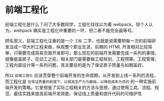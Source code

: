 # 前端工程化

前端工程化是什么？问了大多数同学，工程化往往以为着 webpack。但个人认为，webpack 确实是工程化中重要的一环，但二者不能完全画等号。

顾名思义，前端工程化注重的是一个 `工程` 二字，也就是说需要把每一次的前端研发当成一项大的工程来做，纵观整个职业生涯，前期的 HTML 开发相对比较简单，只需要完成简易页面开发即可，那么现在的前端开发需要完成一系列的事情，就像是盖房子，在动工之前，相关部门是需要做工程规划、工程预算、工程管理、工程内部设计等一系列问题，其主要目的是为了保证房子质量与如期盖好。

所以 `前端工程化` 应该贯穿整个前端开发的生命周期，从开发到上线一系列的流程，而工程化是 `在保证质量的前提下，以提高生产力为基础，以降低成本为目的` 的一种实施前端开发的策略。它是借鉴了实际工程相关的方法与思想，通过使用工具、流程、规范、最佳实践来提高前端开发效能、保证线上质量和提升代码的可维护性
